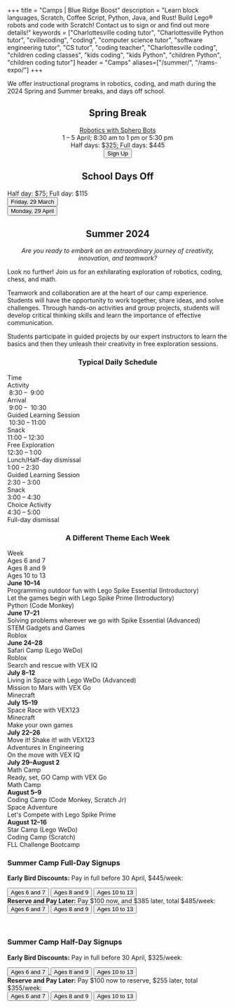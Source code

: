 +++
title = "Camps | Blue Ridge Boost"
description = "Learn block languages, Scratch, Coffee Script, Python, Java, and Rust! Build Lego&reg; robots and code with Scratch! Contact us to sign or and find out more details!"
keywords = ["Charlottesville coding tutor", "Charlottesville Python tutor", "cvillecoding", "coding", "computer science tutor", "software engineering tutor", "CS tutor", "coding teacher", "Charlottesville coding", "children coding classes", "kids coding", "kids Python", "children Python", "children coding tutor"]
header = "Camps"
aliases=["/summer/", "/rams-expo/"]
+++

<div class="container">
    <div class="row  justify-content-center">
        <div class="col">
            <div class="vstack gap-3 px-2 pb-2 text-center">  
                <div class="lightnote">
                    We offer instructional programs in robotics, coding, and math during the 2024 Spring and Summer breaks, and days off school.
                </div>
            </div>
        </div>
    </div>
    <div class="smallgap"></div>
    <div class="row  justify-content-center">
        <div class="col"><center>
            <h2>Spring Break</h2>
            <a href="/camp/sphero-bolt">Robotics with Sphero Bots</a><br>
            1 &ndash; 5 April; 8:30 am to 1 pm or 5:30 pm</br> 
            Half&nbsp;days:&nbsp;$325; Full&nbsp;days:&nbsp;$445<br> 
           <div class="buttons"><a href="https://spring-break-24.cheddarup.com"><button class="button-8s" role="button">Sign Up</button></a></div></center>
        </div>
        <div class="col">
            <h2><center>School Days Off</center></h2>
            Half&nbsp;day: $75; Full&nbsp;day: $115<br> 
            <div class="buttons"><a href="https://march-29-2024.cheddarup.com"><button class="button-8s" role="button">Friday, 29 March</button></a><br>
            <a href="https://April-29-2024.cheddarup.com"><button class="button-8s" role="button">Monday, 29 April</button></a></div>
        </div>
    </div>
</div>

<div class="container">
    <div class="row  justify-content-center">
        <div class="col">
            <h2><center>Summer 2024</center></h2>
        </div>
    </div>
    <div class="row">
        <div class="col">
        <p align="center"><em>Are you ready to embark on an extraordinary journey of creativity, innovation, and teamwork?</em> 
        </p>
<div class="container">
    <div class="row pb-1">
        <div class="col-5">
        <p></p>
                <p>
        Look no further! Join us for an exhilarating exploration of robotics, coding, chess, and math. </p>
        <p>
        Teamwork and collaboration are at the heart of our camp experience. Students will have the opportunity to work together, share ideas, and solve challenges. Through hands-on activities and group projects, students will develop critical thinking skills and learn the importance of effective communication.
        </p>
        <p>
        Students participate in guided projects by our expert instructors to learn the basics and then they unleash their creativity in free exploration sessions.
        </p>
         </div>
        <div class="col-7">
            <div class="container p-0 m-0 b-0">
                <h3 align="center">Typical Daily Schedule</h3>
                <div class="row py-1 table-header">
                    <div class="col-5 text-center">Time</div>	
                    <div class="col-7">Activity</div>
                </div>
                <div class="row py-1">
                    <div class="col-5 text-center">&nbsp;8:30 &ndash; &nbsp;9:00</div>
                    <div class="col-7">Arrival</div>
                </div>
                <div class="row py-1 table-dark-row">
                    <div class="col-5 text-center">&nbsp;9:00 &ndash; &nbsp;10:30	</div>
                    <div class="col-7 ">Guided Learning Session</div>
                </div>
                <div class="row py-1">
                    <div class="col-5 text-center">&nbsp;10:30 &ndash; 11:00 </div>
                    <div class="col-7">Snack</div>
                </div>
                <div class="row py-1 table-dark-row">
                    <div class="col-5 text-center">11:00 &ndash; 12:30</div>	
                    <div class="col-7">Free Exploration</div>
                </div>
                <div class="row py-1">
                    <div class="col-5 text-center">12:30 &ndash; 1:00</div>
                    <div class="col-7">Lunch/Half-day dismissal</div>
                </div>
                <div class="row py-1 table-dark-row">
                    <div class="col-5 text-center">1:00 &ndash; 2:30</div>	
                    <div class="col-7">Guided Learning Session</div>
                </div>
                <div class="row py-1">
                    <div class="col-5 text-center">2:30 &ndash; 3:00</div>	
                    <div class="col-7">Snack</div>
                </div>
                <div class="row py-1 table-dark-row">
                    <div class="col-5 text-center">3:00  &ndash;  4:30	</div>
                    <div class="col-7">Choice Activity</div>
                </div>
                <div class="row py-1">
                    <div class="col-5 text-center">4:30  &ndash;  5:00	</div>
                    <div class="col-7">Full-day dismissal</div>
                </div>
            </div>
        </div> <!-- inner container -->
    </div>
</div> <!-- outer container -->
<p></p>
<h3 align="center">A Different Theme Each Week</h3>
<div class="container">
    <div class="row table-header">
        <div class="col-2">Week</div>
        <div class="col-3">Ages 6 and 7</div>
        <div class="col-3">Ages 8 and 9</div>
        <div class="col-3">Ages 10 to 13</div>
    </div>
    <div class="row">
        <div class="col-2"><b>June 10&ndash;14</b></div>
        <div class="col-3">Programming outdoor fun with Lego Spike Essential (Introductory)</div>
        <div class="col-3">Let the games begin with Lego Spike Prime (Introductory)</div>
        <div class="col-3">Python (Code Monkey)</div>
    </div>
    <div class="row table-dark-row">
        <div class="col-2"><b>June 17&ndash;21</b></div>
        <div class="col-3">Solving problems wherever we go with Spike Essential (Advanced) </div>
        <div class="col-3">STEM Gadgets and Games</div>
        <div class="col-3">Roblox</div>
    </div>
    <div class="row">
        <div class="col-2"><b>June 24&ndash;28</b></div>
        <div class="col-3">Safari Camp (Lego WeDo)</div>
        <div class="col-3">Roblox</div>
        <div class="col-3">Search and rescue with VEX IQ</div>
    </div>
    <div class="row table-dark-row">
        <div class="col-2"><b>July 8&ndash;12</b></div>
        <div class="col-3">Living in Space with Lego WeDo (Advanced)</div>
        <div class="col-3">Mission to Mars with VEX Go</div>
        <div class="col-3">Minecraft</div>
    </div>
    <div class="row">
        <div class="col-2"><b>July 15&ndash;19</b></div>
        <div class="col-3">Space Race with VEX123</div>
        <div class="col-3">Minecraft</div>
        <div class="col-3">Make your own games</div>
    </div>
    <div class="row table-dark-row">
        <div class="col-2"><b>July 22&ndash;26</b></div>
        <div class="col-3">Move it! Shake it! with VEX123</div>
        <div class="col-3">Adventures in Engineering</div>
        <div class="col-3">On the move with VEX IQ</div>
    </div>
    <div class="row">
        <div class="col-2"><b>July 29&ndash;August 2</b></div>
        <div class="col-3">Math Camp</div>
        <div class="col-3">Ready, set, GO Camp with VEX Go</div>
        <div class="col-3">Math Camp</div>
    </div>
    <div class="row table-dark-row">
        <div class="col-2"><b>August 5&ndash;9</b></div>
        <div class="col-3">Coding Camp (Code Monkey, Scratch Jr)</div>
        <div class="col-3">Space Adventure</div>
        <div class="col-3">Let's Compete with Lego Spike Prime</div>
    </div>
    <div class="row">
        <div class="col-2"><b>August 12&ndash;16</b></div>
        <div class="col-3">Star Camp (Lego WeDo)</div>
        <div class="col-3">Coding Camp (Scratch)</div>
        <div class="col-3">FLL Challenge Bootcamp</div>
    </div>
</div>
<p></p>
<p>
<h3>Summer Camp Full-Day Signups</h3> 

<b>Early Bird Discounts:</b> Pay in full before 30 April, $445/week:</b>
<div class="buttons"> 
<a href="https://summer-24-ages-6-to-7-full-day.cheddarup.com"><button class="button-8s" role="button">Ages 6 and 7</button></a>
<a href="https://summer-24-ages-8-to-10-full-day.cheddarup.com"><button class="button-8s" role="button">Ages 8 and 9</button></a>
<a href="https://summer-24-ages-10-to-13-full-day.cheddarup.com"><button class="button-8s" role="button">Ages 10 to 13</button></a><br>
</div>
<b>Reserve and Pay Later:</b> Pay $100 now, and $385 later, total $485/week:</b>
<div class="buttons">
<a href="https://summer-24-ages-6-and-7-full-day-deposit.cheddarup.com"><button class="button-8s" role="button">Ages 6 and 7</button></a>  <a href="https://summer-24-ages-8-and-9-full-day-deposit.cheddarup.com"><button class="button-8s" role="button">Ages 8 and 9</button></a> <a href="https://summer-24-ages-10-to-13-full-day-deposit.cheddarup.com"><button class="button-8s" role="button">Ages 10 to 13</button></a><br>
</div>
<p align="center">
<br>
</p>
<h3>Summer Camp Half-Day Signups</h3>

<B>Early Bird Discounts:</b> Pay in full before 30 April, $325/week:
<div class="buttons"> <a href="https://summer-24-ages-6-and-7-half-day.cheddarup.com"><button class="button-8s" role="button">Ages 6 and 7</button>
<a href="https://summer-24-ages-8-to-10-half-day.cheddarup.com"><button class="button-8s" role="button">Ages 8 and 9</button></a> <a href="https://summer-24-ages-10-to-13-half-day.cheddarup.com"><button class="button-8s" role="button">Ages 10 to 13</button></a>
</div>
<b>Reserve and Pay Later:</b> Pay $100 now to reserve, $255 later, total $355/week:
<div class="buttons"> 
<a href="https://summer-24-ages-6-and-7-half-day-deposit.cheddarup.com"><button class="button-8s" role="button">Ages 6 and 7</button></a>
 <a href="https://summer-24-ages-8-and-9-half-day-deposit.cheddarup.com"><button class="button-8s" role="button">Ages 8 and 9</button></a>
<a href="https://summer-24-ages-10-to-13-half-day-deposit.cheddarup.com"><button class="button-8s" role="button">Ages 10 to 13</button></a>
                </div>
            </div>
        </div>
    </div>
</div>


<!-- <div class="container">
    <div class="row  justify-content-center">
        <div class="col">
            <div class="vstack gap-3 px-2 pb-2 text-center">  
                <div class="px-2 darknote">
                    Past offerings
                </div>
                <div class="px-2">
                    <a href="/camps/winter-23/">Winter 23</a>
                </div>
                <div class="px-2">
                    <a href="/camps/coding/summer-23/">Summer 23</a>
                </div>
            </div>
        </div>
    </div>
</div>  -->